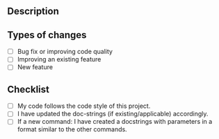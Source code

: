 <!--- Provide a general summary of your changes in the Title above -->

## Description
<!--- Describe your changes in detail or not idc lmao -->

## Types of changes
<!--- What types of changes does your code introduce? Put an `x` in all the boxes that apply: -->
  -  [ ] Bug fix or improving code quality
  -  [ ] Improving an existing feature
  -  [ ] New feature

## Checklist
<!--- Go over all the following points, and put an `x` in all the boxes that apply. -->
<!--- The code style of this project is PEP8: https://www.python.org/dev/peps/pep-0008/ -->
  -  [ ] My code follows the code style of this project.
  -  [ ] I have updated the doc-strings (if existing/applicable) accordingly.
  -  [ ] If a new command: I have created a docstrings with parameters in a format similar to the other commands.

